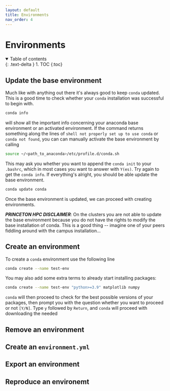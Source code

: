 ```yaml
---
layout: default
title: Environments
nav_order: 4
---
```


# Environments

<details open markdown="block">
  <summary>
    Table of contents
  </summary>
  {: .text-delta }
1. TOC
{:toc}
</details>

## Update the base environment

Much like with anything out there it's always good to keep `conda` updated.
This is a good time to check whether your `conda` installation was successful 
to begin with.
```bash
conda info
```
will show all the important info concerning your anaconda base environment or an
activated environment. If the command returns something along the lines of 
`shell not properly set up to use conda` or `conda not found`, you can
can manually activate the base environment by calling
```bash
source ~/<path_to_anaconda>/etc/profile.d/conda.sh
```
This may ask you whether you want to append the `conda init` to your `.bashrc`,
which in most cases you want to answer with `Y(es)`. Try again to get the `conda
info`.  If everything's alright, you should be able update the base environment.
```bash
conda update conda
```
Once the base environment is updated, we can proceed with creating environments.

***PRINCETON HPC DISCLAIMER***: On the clusters you are not able to update the
base environment because you do not have the rights to modify the base
installation of conda. This is a good thing -- imagine one of your peers
fiddling around with the campus installation...

## Create an environment

To create a `conda` environment use the following line

```bash
conda create --name test-env
```

You may also add some extra terms to already start installing packages:

```bash
conda create --name test-env "python>=3.9" matplotlib numpy
```

`conda` will then proceed to check for the best possible versions of your
packages, then prompt you with the question whether you want to proceed or not
`[Y/N]`. Type `y` followed by `Return`, and `conda` will proceed with
downloading the needed 

## Remove an environment



## Create an `environment.yml`

## Export an environment

## Reproduce an environemt


